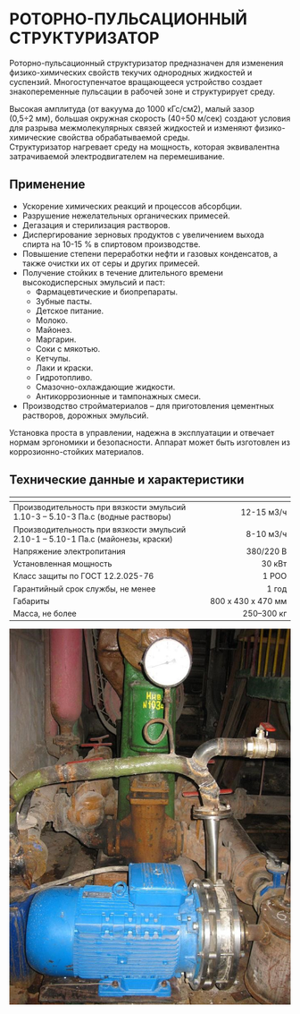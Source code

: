 # РОТОРНО-ПУЛЬСАЦИОННЫЙ СТРУКТУРИЗАТОР
Роторно-пульсационный структуризатор предназначен для изменения физико-химических свойств текучих однородных жидкостей и суспензий. Многоступенчатое вращающееся устройство создает знакопеременные пульсации в рабочей зоне и структурирует среду. 

Высокая амплитуда (от вакуума до 1000&nbsp;кГс/см2), малый зазор (0,5÷2&nbsp;мм), большая окружная скорость (40÷50&nbsp;м/сек) создают условия для разрыва межмолекулярных связей жидкостей и изменяют физико-химические свойства обрабатываемой среды.  
Структуризатор нагревает среду на мощность, которая эквивалентна затрачиваемой электродвигателем на перемешивание.
## Применение
- Ускорение химических реакций и процессов абсорбции.
- Разрушение нежелательных органических примесей.
- Дегазация и стерилизация растворов.
- Диспергирование зерновых продуктов с увеличением выхода спирта на 10-15&nbsp;% в спиртовом производстве.
- Повышение степени переработки нефти и газовых конденсатов, а также очистки их от серы и других примесей.
- Получение стойких в течение длительного времени высокодисперсных эмульсий и паст:
  - Фармацевтические и биопрепараты.
  - Зубные пасты.
  - Детское питание.
  - Молоко.
  - Майонез.
  - Маргарин.
  - Соки с мякотью.
  - Кетчупы.
  - Лаки и краски.
  - Гидротопливо.
  - Смазочно-охлаждающие жидкости.
  - Антикоррозионные и тампонажных смеси.
- Производство стройматериалов – для приготовления цементных растворов, дорожных эмульсий.


Установка проста в управлении, надежна в эксплуатации и отвечает нормам эргономики и безопасности. Аппарат может быть изготовлен из коррозионно-стойких материалов.

## Технические данные и характеристики
| <!-- -->    | <!-- -->    |
| :---        |        ---: |
|Производительность при вязкости эмульсий 1.10-3&nbsp;–&nbsp;5.10-3 Па.с (водные растворы)|12-15&nbsp;м3/ч|  
|Производительность при вязкости эмульсий 2.10-1&nbsp;–&nbsp;5.10-1 Па.с (майонезы, краски)|8-10&nbsp;м3/ч|
|Напряжение электропитания|380/220&nbsp;В|
|Установленная мощность|30&nbsp;кВт|
|Класс защиты по ГОСТ&nbsp;12.2.025-76|1&nbsp;РОО|
|Гарантийный срок службы, не менее|1&nbsp;год|
|Габариты|800&nbsp;х&nbsp;430&nbsp;х&nbsp;470&nbsp;мм|
|Масса, не более|250–300&nbsp;кг|

![RPS photo](images/rps.jpg)
